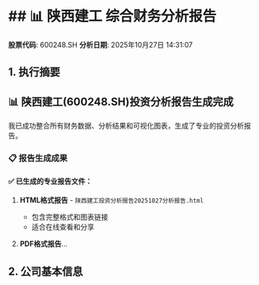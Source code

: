 # ## 📊 陕西建工 综合财务分析报告

**股票代码**: 600248.SH
**分析日期**: 2025年10月27日 14:31:07

## 1. 执行摘要
## 📊 陕西建工(600248.SH)投资分析报告生成完成

我已成功整合所有财务数据、分析结果和可视化图表，生成了专业的投资分析报告。

### 📋 报告生成成果

#### ✅ 已生成的专业报告文件：

1. **HTML格式报告** - `陕西建工投资分析报告20251027分析报告.html`
   - 包含完整格式和图表链接
   - 适合在线查看和分享

2. **PDF格式报告**...

## 2. 公司基本信息


